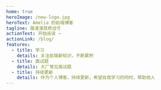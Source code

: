 ```yaml
---
home: true
heroImage: /new-logo.jpg
heroText: Amelia 的前端博客
tagline: 路漫漫其修远兮
actionText: 开始阅读 →
actionLink: /blog/
features:
  - title: 学习
    details: 关注前端新知识，不断累积
  - title: 面试题
    details: 大厂常见面试题
  - title: 持续更新
    details: 作为个人博客，持续更新，希望自我学习的同时，帮助他人
---
```

